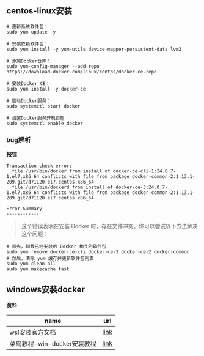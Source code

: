 ## centos-linux安装

```shell
# 更新系统软件包：
sudo yum update -y

# 安装依赖软件包：
sudo yum install -y yum-utils device-mapper-persistent-data lvm2

# 添加Docker仓库：
sudo yum-config-manager --add-repo https://download.docker.com/linux/centos/docker-ce.repo

# 安装Docker CE：
sudo yum install -y docker-ce

# 启动Docker服务：
sudo systemctl start docker

# 设置Docker服务开机自启：
sudo systemctl enable docker
```

### bug解析

**报错**

```shell
Transaction check error:
  file /usr/bin/docker from install of docker-ce-cli-1:24.0.7-1.el7.x86_64 conflicts with file from package docker-common-2:1.13.1-209.git7d71120.el7.centos.x86_64
  file /usr/bin/dockerd from install of docker-ce-3:24.0.7-1.el7.x86_64 conflicts with file from package docker-common-2:1.13.1-209.git7d71120.el7.centos.x86_64

Error Summary
------------
```

> 这个错误表明在安装 Docker 时，存在文件冲突。你可以尝试以下方法解决这个问题：

```shell
# 首先，卸载已经安装的 Docker 相关的软件包
sudo yum remove docker-ce-cli docker-ce-3 docker-ce-2 docker-common
# 然后，清除 yum 缓存并更新软件包列表
sudo yum clean all
sudo yum makecache fast
```

## windows安装docker

**资料**

| name                        | url                                                          |
| --------------------------- | ------------------------------------------------------------ |
| wsl安装官方文档             | [link](https://learn.microsoft.com/zh-cn/windows/wsl/install-manual) |
| 菜鸟教程-win-docker安装教程 | [link](https://www.runoob.com/docker/windows-docker-install.html) |













